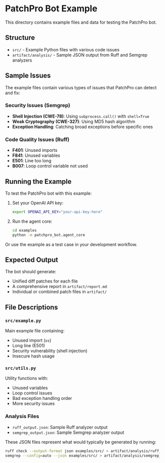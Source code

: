 # PatchPro Bot Example

This directory contains example files and data for testing the PatchPro bot.

## Structure

- `src/` - Example Python files with various code issues
- `artifact/analysis/` - Sample JSON output from Ruff and Semgrep analyzers

## Sample Issues

The example files contain various types of issues that PatchPro can detect and fix:

### Security Issues (Semgrep)
- **Shell Injection (CWE-78)**: Using `subprocess.call()` with `shell=True`
- **Weak Cryptography (CWE-327)**: Using MD5 hash algorithm
- **Exception Handling**: Catching broad exceptions before specific ones

### Code Quality Issues (Ruff)
- **F401**: Unused imports
- **F841**: Unused variables
- **E501**: Line too long
- **B007**: Loop control variable not used

## Running the Example

To test the PatchPro bot with this example:

1. Set your OpenAI API key:
   ```bash
   export OPENAI_API_KEY="your-api-key-here"
   ```

2. Run the agent core:
   ```bash
   cd examples
   python -m patchpro_bot.agent_core
   ```

Or use the example as a test case in your development workflow.

## Expected Output

The bot should generate:
- Unified diff patches for each file
- A comprehensive report in `artifact/report.md`
- Individual or combined patch files in `artifact/`

## File Descriptions

### `src/example.py`
Main example file containing:
- Unused import (`os`)
- Long line (E501)
- Security vulnerability (shell injection)
- Insecure hash usage

### `src/utils.py`
Utility functions with:
- Unused variables
- Loop control issues
- Bad exception handling order
- More security issues

### Analysis Files
- `ruff_output.json`: Sample Ruff analyzer output
- `semgrep_output.json`: Sample Semgrep analyzer output

These JSON files represent what would typically be generated by running:
```bash
ruff check --output-format json examples/src/ > artifact/analysis/ruff_output.json
semgrep --config=auto --json examples/src/ > artifact/analysis/semgrep_output.json
```
